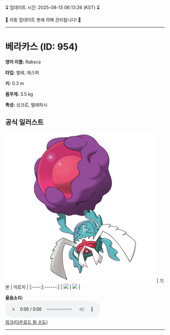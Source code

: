 
⏳ 업데이트 시간: 2025-08-13 06:13:26 (KST) ⏳

🤖 자동 업데이트 봇에 의해 관리됩니다! 🤖

---

# 베라카스 (ID: 954)
**영어 이름:** Rabsca

**타입:** 벌레, 에스퍼

**키:** 0.3 m

**몸무게:** 3.5 kg

**특성:** 싱크로, 텔레파시

## 공식 일러스트
![](https://raw.githubusercontent.com/PokeAPI/sprites/master/sprites/pokemon/other/official-artwork/954.png)
| 기본 | 이로치 |
|:----:|:------:|
| <img src="http://play.pokemonshowdown.com/sprites/ani/rabsca.gif" width="200"> | <img src="http://play.pokemonshowdown.com/sprites/ani-shiny/rabsca.gif" width="200"> |

**울음소리:**<br><audio controls src="https://raw.githubusercontent.com/PokeAPI/cries/main/cries/pokemon/latest/954.ogg"></audio><br> [링크(다운로드 될 수도)](https://raw.githubusercontent.com/PokeAPI/cries/main/cries/pokemon/latest/954.ogg)


---
